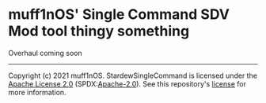 # muff1nOS' Single Command SDV Mod tool thingy something

Overhaul coming soon

<!-- License footer -->
--------------------------------------------------------------------------------

Copyright (c) 2021 muff1nOS. StardewSingleCommand is licensed under the [Apache License 2.0](http://www.apache.org/licenses/LICENSE-2.0) (SPDX:[Apache-2.0](https://spdx.org/licenses/Apache-2.0.html)). See this repository's [license](LICENSE) for more information.
